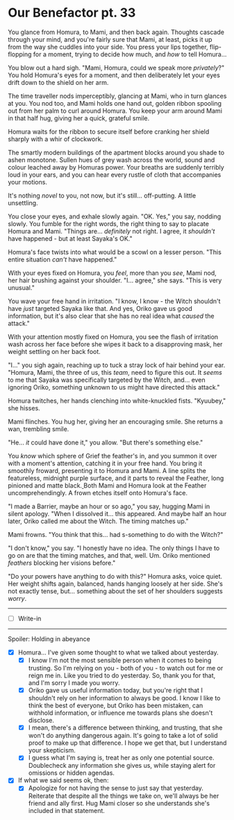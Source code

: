 # Our Benefactor pt. 33

You glance from Homura, to Mami, and then back again. Thoughts cascade through your mind, and you're fairly sure that Mami, at least, picks it up from the way she cuddles into your side. You press your lips together, flip-flopping for a moment, trying to decide how much, and *how* to tell Homura...

You blow out a hard sigh. "Mami, Homura, could we speak more *privately*?" You hold Homura's eyes for a moment, and then deliberately let your eyes drift down to the shield on her arm.

The time traveller nods imperceptibly, glancing at Mami, who in turn glances at you. You nod too, and Mami holds one hand out, golden ribbon spooling out from her palm to curl around Homura. You keep your arm around Mami in that half hug, giving her a quick, grateful smile.

Homura waits for the ribbon to secure itself before cranking her shield sharply with a whir of clockwork.

The smartly modern buildings of the apartment blocks around you shade to ashen monotone. Sullen hues of grey wash across the world, sound and colour leached away by Homuras power. Your breaths are suddenly terribly loud in your ears, and you can hear every rustle of cloth that accompanies your motions.

It's nothing *novel* to you, not now, but it's still... off-putting. A little unsettling.

You close your eyes, and exhale slowly again. "OK. Yes," you say, nodding slowly. You fumble for the right words, the right thing to say to placate Homura and Mami. "Things are... *definitely* not right. I agree, it *shouldn't* have happened - but at least Sayaka's OK."

Homura's face twists into what would be a scowl on a lesser person. "This entire situation *can't* have happened."

With your eyes fixed on Homura, you *feel*, more than you *see*, Mami nod, her hair brushing against your shoulder. "I... agree," she says. "This is very unusual."

You wave your free hand in irritation. "I know, I know - the Witch shouldn't have *just* targeted Sayaka like that. And yes, Oriko gave us good information, but it's also clear that she has no real idea what *caused* the attack."

With your attention mostly fixed on Homura, you see the flash of irritation wash across her face before she wipes it back to a disapproving mask, her weight settling on her back foot.

"I..." you sigh again, reaching up to tuck a stray lock of hair behind your ear. "Homura, Mami, the three of us, this *team*, need to figure this out. It *seems* to me that Sayaka was specifically targeted by the Witch, and... even ignoring Oriko, something unknown to us might have directed this attack."

Homura twitches, her hands clenching into white-knuckled fists. "Kyuubey," she hisses.

Mami flinches. You hug her, giving her an encouraging smile. She returns a wan, trembling smile.

"He... *it* could have done it," you allow. "But there's something else."

You *know* which sphere of Grief the feather's in, and you summon it over with a moment's attention, catching it in your free hand. You bring it smoothly froward, presenting it to Homura and Mami. A line splits the featureless, midnight purple surface, and it parts to reveal the Feather, long pinioned and matte black.[
](<http://Who is dreaming?>)
Both Mami and Homura look at the Feather uncomprehendingly. A frown etches itself onto Homura's face.

"I made a Barrier, maybe an hour or so ago," you say, hugging Mami in silent apology. "When I dissolved it... this appeared. And maybe half an hour later, Oriko called me about the Witch. The timing matches up."

Mami frowns. "You think that this... had s-something to do with the Witch?"

"I don't know," you say. "I honestly have no idea. The only things I have to go on are that the timing matches, and that, well. Um. Oriko mentioned *feathers* blocking her visions before."

"Do your powers have anything to do with this?" Homura asks, voice quiet. Her weight shifts again, balanced, hands hanging loosely at her side. She's not exactly tense, but... something about the set of her shoulders suggests *worry*.

---

- [ ] Write-in

---

Spoiler: Holding in abeyance

- [x] Homura... I've given some thought to what we talked about yesterday.
  - [x] I know I'm not the most sensible person when it comes to being trusting. So I'm relying on you - both of you - to watch out for me or reign me in. Like you tried to do yesterday. So, thank you for that, and I'm sorry I made you worry.
  - [x] Oriko gave us useful information today, but you're right that I shouldn't rely on her information to always be good. I know I like to think the best of everyone, but Oriko has been mistaken, can withhold information, or influence me towards plans she doesn't disclose.
  - [x] I mean, there's a difference between thinking, and trusting, that she won't do anything dangerous again. It's going to take a lot of solid proof to make up that difference. I hope we get that, but I understand your skepticism.
  - [x] I guess what I'm saying is, treat her as only one potential source. Doublecheck any information she gives us, while staying alert for omissions or hidden agendas.
- [x] If what we said seems ok, then:
  - [x] Apologize for not having the sense to just say that yesterday. Reiterate that despite all the things we take on, we'll always be her friend and ally first. Hug Mami closer so she understands she's included in that statement.

